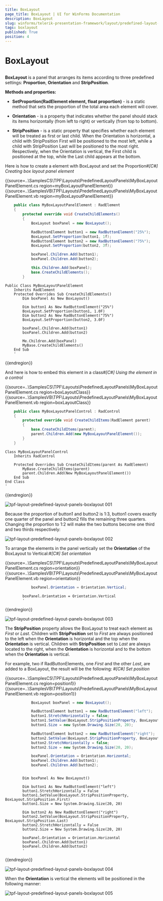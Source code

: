 ```yaml
---
title: BoxLayout
page_title: BoxLayout | UI for WinForms Documentation
description: BoxLayout
slug: winforms/telerik-presentation-framework/layout/predefined-layout-panels/boxlayout
tags: boxlayout
published: True
position: 4
---
```


# BoxLayout



## 

__BoxLayout__ is a panel that arranges its items according to three predefined settings: 
	       	__Proportion__, __Orientation__ and __StripPosition__.
	   

__Methods and properties:__

* __SetProportion(RadElement element, float proportion)__ - is a static
		  		method that sets the proportion of the total area each element will cover.
		  	

* __Orientation__ - is a property that indicates whether 
		  		the panel should stack its items horizontally (from left to right) or vertically (from top to bottom).
		  	

* __StripPosition__ - is a static property that specifies whether
		  		each element will be treated as first or last child. When the Orientation is horizontal,
		  		a child with StripPosition First will be positioned to the most left, while a child with 
		  		StripPosition Last will be positioned to the most right. Respectively, when the Orientation
		  		is vertical, the First child is positioned at the top, while the Last child appears at the bottom.
		  	

Here is how to create a element with BoxLayout and set the Proportion#_[C#] Creating box layout panel element_

	



{{source=..\SamplesCS\TPF\Layouts\PredefinedLayoutPanels\MyBoxLayoutPanelElement.cs region=myBoxLayoutPanelElement}} 
{{source=..\SamplesVB\TPF\Layouts\PredefinedLayoutPanels\MyBoxLayoutPanelElement.vb region=myBoxLayoutPanelElement}} 

````C#
    public class MyBoxLayoutPanelElement : RadElement
    {
        protected override void CreateChildElements()
        {
            BoxLayout boxPanel = new BoxLayout();

            RadButtonElement button1 = new RadButtonElement("25%");
            BoxLayout.SetProportion(button1, 1f);
            RadButtonElement button2 = new RadButtonElement("75%");
            BoxLayout.SetProportion(button2, 3f);

            boxPanel.Children.Add(button1);
            boxPanel.Children.Add(button2);

            this.Children.Add(boxPanel);
            base.CreateChildElements();
        }
````
````VB.NET
Public Class MyBoxLayoutPanelElement
    Inherits RadElement
    Protected Overrides Sub CreateChildElements()
        Dim boxPanel As New BoxLayout()

        Dim button1 As New RadButtonElement("25%")
        BoxLayout.SetProportion(button1, 1.0F)
        Dim button2 As New RadButtonElement("75%")
        BoxLayout.SetProportion(button2, 3.0F)

        boxPanel.Children.Add(button1)
        boxPanel.Children.Add(button2)

        Me.Children.Add(boxPanel)
        MyBase.CreateChildElements()
    End Sub
    '
````

{{endregion}} 




And here is how to embed this element in a class#_[C#] Using the element in a control_

	



{{source=..\SamplesCS\TPF\Layouts\PredefinedLayoutPanels\MyBoxLayoutPanelElement.cs region=boxLayoutClass}} 
{{source=..\SamplesVB\TPF\Layouts\PredefinedLayoutPanels\MyBoxLayoutPanelElement.vb region=boxLayoutClass}} 

````C#
    public class MyBoxLayoutPanelControl : RadControl
    {
        protected override void CreateChildItems(RadElement parent)
        {
            base.CreateChildItems(parent);
            parent.Children.Add(new MyBoxLayoutPanelElement());
        }
    }
````
````VB.NET
Class MyBoxLayoutPanelControl
    Inherits RadControl

    Protected Overrides Sub CreateChildItems(parent As RadElement)
        MyBase.CreateChildItems(parent)
        parent.Children.Add(New MyBoxLayoutPanelElement())
    End Sub
End Class
'
````

{{endregion}} 




![tpf-layout-predefined-layout-panels-boxlayout 001](images/tpf-layout-predefined-layout-panels-boxlayout001.png)

Because the proportion of button1 and button2 is 1:3, button1 covers exactly one quarter of the panel and button2 
			fills the remaining three quarters. Changing the proportion to 1:2 will make the two buttons become one third and two thirds respectively:
		

![tpf-layout-predefined-layout-panels-boxlayout 002](images/tpf-layout-predefined-layout-panels-boxlayout002.png)

To arrange the elements in the panel vertically set the __Orientation__ of the BoxLayout to Vertical:#_[C#] Set orientation_

	



{{source=..\SamplesCS\TPF\Layouts\PredefinedLayoutPanels\MyBoxLayoutPanelElement.cs region=orientation}} 
{{source=..\SamplesVB\TPF\Layouts\PredefinedLayoutPanels\MyBoxLayoutPanelElement.vb region=orientation}} 

````C#
            boxPanel.Orientation = Orientation.Vertical;
````
````VB.NET
        boxPanel.Orientation = Orientation.Vertical
        '
````

{{endregion}} 




![tpf-layout-predefined-layout-panels-boxlayout 003](images/tpf-layout-predefined-layout-panels-boxlayout003.png)

The __StripPosition__ property allows the BoxLayout to treat each element as
        	*First* or *Last*. Children with __StripPosition__ 
        	set to *First* are always positioned to the left when the __Orientation__ 
        	is horizontal and the top when the __Orientation__ is vertical. Children with __StripPosition__ 
        	set to *Last* are always located to the right, when the __Orientation__ is horizontal and 
        	to the bottom when the __Orientation__ is vertical.
        

For example, two if RadButtonElements, one *First* and the other 
        	*Last*, are added to a BoxLayout, the result will be the following:
        #_[C#] Set position_

	



{{source=..\SamplesCS\TPF\Layouts\PredefinedLayoutPanels\MyBoxLayoutPanelElement.cs region=position1}} 
{{source=..\SamplesVB\TPF\Layouts\PredefinedLayoutPanels\MyBoxLayoutPanelElement.vb region=position1}} 

````C#
            BoxLayout boxPanel = new BoxLayout();

            RadButtonElement button1 = new RadButtonElement("left");
            button1.StretchHorizontally = false;
            button1.SetValue(BoxLayout.StripPositionProperty, BoxLayout.StripPosition.First);
            button1.Size = new System.Drawing.Size(20, 20);

            RadButtonElement button2 = new RadButtonElement("right");
            button2.SetValue(BoxLayout.StripPositionProperty, BoxLayout.StripPosition.Last);
            button2.StretchHorizontally = false;
            button2.Size = new System.Drawing.Size(20, 20);

            boxPanel.Orientation = Orientation.Horizontal;
            boxPanel.Children.Add(button1);
            boxPanel.Children.Add(button2);
````
````VB.NET

        Dim boxPanel As New BoxLayout()

        Dim button1 As New RadButtonElement("left")
        button1.StretchHorizontally = False
        button1.SetValue(BoxLayout.StripPositionProperty, BoxLayout.StripPosition.First)
        button1.Size = New System.Drawing.Size(20, 20)

        Dim button2 As New RadButtonElement("right")
        button2.SetValue(BoxLayout.StripPositionProperty, BoxLayout.StripPosition.Last)
        button2.StretchHorizontally = False
        button2.Size = New System.Drawing.Size(20, 20)

        boxPanel.Orientation = Orientation.Horizontal
        boxPanel.Children.Add(button1)
        boxPanel.Children.Add(button2)
        '
````

{{endregion}} 




![tpf-layout-predefined-layout-panels-boxlayout 004](images/tpf-layout-predefined-layout-panels-boxlayout004.png)

When the __Orientation__ is vertical the elements will be positioned in the following manner:

![tpf-layout-predefined-layout-panels-boxlayout 005](images/tpf-layout-predefined-layout-panels-boxlayout005.png)
